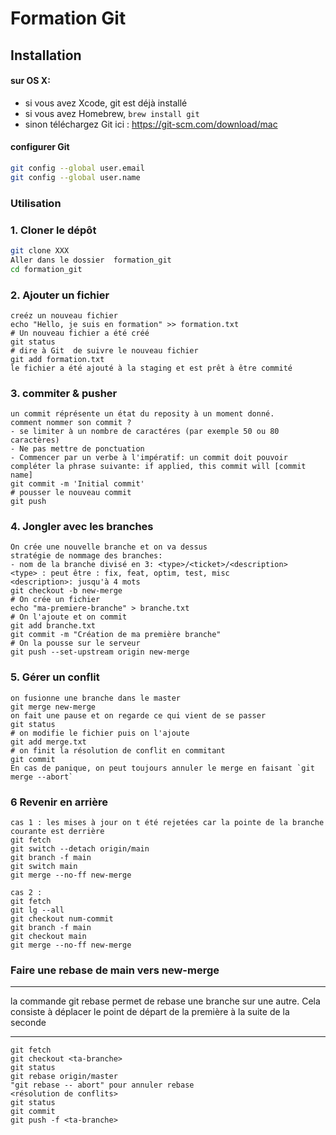 Formation Git
=============
## Installation
#### sur OS X:
- si vous avez Xcode, git est déjà installé
- si vous avez Homebrew, `brew install git`
- sinon téléchargez Git ici : https://git-scm.com/download/mac

#### configurer Git
``` bash
git config --global user.email 
git config --global user.name
```
### Utilisation

### 1. Cloner le dépôt
``` bash
git clone XXX
Aller dans le dossier  formation_git
cd formation_git
```
### 2. Ajouter un fichier 
``` 
creéz un nouveau fichier 
echo "Hello, je suis en formation" >> formation.txt
# Un nouveau fichier a été créé
git status
# dire à Git  de suivre le nouveau fichier
git add formation.txt
le fichier a été ajouté à la staging et est prêt à être commité
```

### 3. commiter & pusher
```
un commit réprésente un état du reposity à un moment donné.
comment nommer son commit ?
- se limiter à un nombre de caractéres (par exemple 50 ou 80 caractères)
- Ne pas mettre de ponctuation
- Commencer par un verbe à l'impératif: un commit doit pouvoir compléter la phrase suivante: if applied, this commit will [commit name]
git commit -m 'Initial commit'
# pousser le nouveau commit
git push
```
### 4. Jongler avec les branches
```
On crée une nouvelle branche et on va dessus
stratégie de nommage des branches: 
- nom de la branche divisé en 3: <type>/<ticket>/<description>
<type> : peut être : fix, feat, optim, test, misc 
<description>: jusqu'à 4 mots
git checkout -b new-merge
# On crée un fichier
echo "ma-premiere-branche" > branche.txt
# On l'ajoute et on commit
git add branche.txt
git commit -m "Création de ma première branche"
# On la pousse sur le serveur 
git push --set-upstream origin new-merge
```
### 5. Gérer un conflit

```
on fusionne une branche dans le master
git merge new-merge
on fait une pause et on regarde ce qui vient de se passer
git status 
# on modifie le fichier puis on l'ajoute
git add merge.txt
# on finit la résolution de conflit en commitant
git commit
En cas de panique, on peut toujours annuler le merge en faisant `git merge --abort`
```
### 6 Revenir en arrière

```
cas 1 : les mises à jour on t été rejetées car la pointe de la branche courante est derrière
git fetch
git switch --detach origin/main
git branch -f main 
git switch main
git merge --no-ff new-merge

cas 2 :
git fetch
git lg --all
git checkout num-commit
git branch -f main
git checkout main
git merge --no-ff new-merge

```

###  Faire une rebase de main vers new-merge

***
la commande git rebase permet de rebase une branche sur une autre. Cela consiste à déplacer le point de départ de la première à la suite de la seconde
***

```
git fetch
git checkout <ta-branche>
git status
git rebase origin/master
"git rebase -- abort" pour annuler rebase
<résolution de conflits>
git status
git commit
git push -f <ta-branche>

```